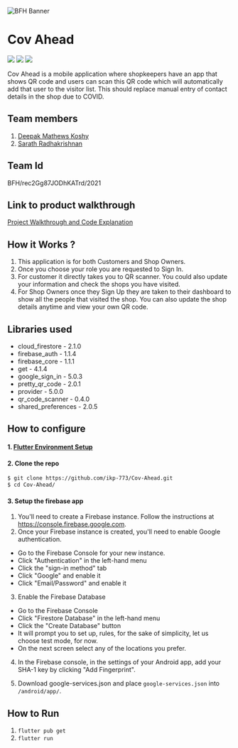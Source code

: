 ![BFH Banner](https://trello-attachments.s3.amazonaws.com/542e9c6316504d5797afbfb9/542e9c6316504d5797afbfc1/39dee8d993841943b5723510ce663233/Frame_19.png)
# Cov Ahead

![](https://img.shields.io/github/contributors/ikp-773/Cov-Ahead?style=for-the-badge) ![](https://img.shields.io/github/languages/top/ikp-773/Cov-Ahead?style=for-the-badge) ![](https://img.shields.io/github/languages/code-size/ikp-773/Cov-Ahead?color=orange&style=for-the-badge) 

Cov Ahead is a mobile application where shopkeepers have an app that shows QR code and users can scan this QR code which will automatically add that user to the visitor list. This should replace manual entry of contact details in the shop due to COVID. 

## Team members
1. [Deepak Mathews Koshy](https://github.com/deepakmkoshy)
2. [Sarath Radhakrishnan
](https://github.com/sarathradhakrishnan)
## Team Id
 BFH/rec2Gg87JODhKATrd/2021
## Link to product walkthrough

[Project Walkthrough and Code Explanation](https://drive.google.com/file/d/1OithQH27MtdlVbcdTT7XVf-w-Pw7sG4E/view?usp=sharing)

## How it Works ?

1. This application is for both Customers and Shop Owners.
2. Once you choose your role you are requested to Sign In. 
3. For customer it directly takes you to QR scanner. You could also update your information and check the shops you have visited.
4. For Shop Owners once they Sign Up they are taken to their dashboard to show all the people that visited the shop. You can also update the shop details anytime and view your own QR code.

## Libraries used
- cloud_firestore -  2.1.0
- firebase_auth - 1.1.4
- firebase_core - 1.1.1
- get - 4.1.4
- google_sign_in - 5.0.3
- pretty_qr_code - 2.0.1
- provider - 5.0.0
- qr_code_scanner - 0.4.0
- shared_preferences - 2.0.5

## How to configure

#### 1. [Flutter Environment Setup](https://flutter.dev/docs/get-started/install)

#### 2. Clone the repo

```sh
$ git clone https://github.com/ikp-773/Cov-Ahead.git
$ cd Cov-Ahead/
```

#### 3. Setup the firebase app

1. You'll need to create a Firebase instance. Follow the instructions at https://console.firebase.google.com.
2. Once your Firebase instance is created, you'll need to enable Google authentication.

* Go to the Firebase Console for your new instance.
* Click "Authentication" in the left-hand menu
* Click the "sign-in method" tab
* Click "Google" and enable it
* Click "Email/Password" and enable it

3. Enable the Firebase Database
* Go to the Firebase Console
* Click "Firestore Database" in the left-hand menu
* Click the "Create Database" button
* It will prompt you to set up, rules, for the sake of simplicity, let us choose test mode, for now.
* On the next screen select any of the locations you prefer.

4. In the Firebase console, in the settings of your Android app, add your SHA-1 key by clicking "Add Fingerprint".

5. Download google-services.json and place `google-services.json` into `/android/app/`.

## How to Run

1. `flutter pub get`
2. `flutter run`
